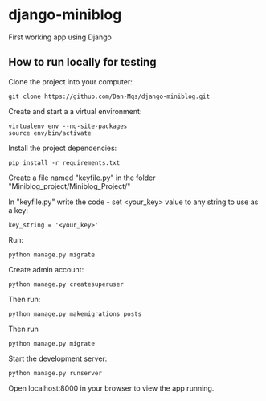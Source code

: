 # django-miniblog
 First working app using Django


## How to run locally for testing

Clone the project into your computer:
```
git clone https://github.com/Dan-Mqs/django-miniblog.git
```

Create and start a a virtual environment:
```
virtualenv env --no-site-packages
source env/bin/activate
```

Install the project dependencies:
```
pip install -r requirements.txt
```

Create a file named "keyfile.py" in the folder "Miniblog_project/Miniblog_Project/"

In "keyfile.py" write the code - set <your_key> value to any string to use as a key:
```
key_string = '<your_key>'
```

Run: 
```
python manage.py migrate
```

Create admin account:
```
python manage.py createsuperuser
```

Then run:
```
python manage.py makemigrations posts
```

Then run
```
python manage.py migrate
```

Start the development server:
```
python manage.py runserver
```

Open localhost:8000 in your browser to view the app running.
